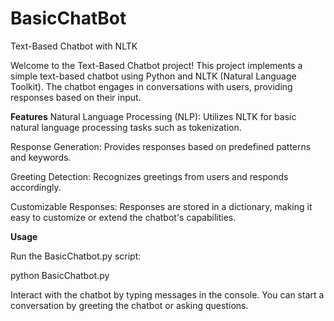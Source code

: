 # BasicChatBot
Text-Based Chatbot with NLTK

Welcome to the Text-Based Chatbot project! This project implements a simple text-based chatbot using Python and NLTK (Natural Language Toolkit). The chatbot engages in conversations with users, providing responses based on their input.

**Features**
Natural Language Processing (NLP): Utilizes NLTK for basic natural language processing tasks such as tokenization.

Response Generation: Provides responses based on predefined patterns and keywords.

Greeting Detection: Recognizes greetings from users and responds accordingly.

Customizable Responses: Responses are stored in a dictionary, making it easy to customize or extend the chatbot's capabilities.

**Usage**

Run the BasicChatbot.py script:

python BasicChatbot.py

Interact with the chatbot by typing messages in the console. You can start a conversation by greeting the chatbot or asking questions.
